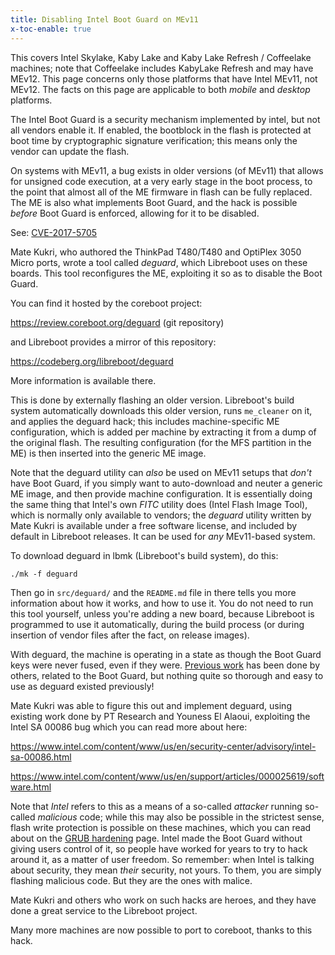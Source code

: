 ```yaml
---
title: Disabling Intel Boot Guard on MEv11
x-toc-enable: true
---
```


This covers Intel Skylake, Kaby Lake and Kaby Lake Refresh / Coffeelake
machines; note that Coffeelake includes KabyLake Refresh and may have MEv12.
This page concerns only those platforms that have Intel MEv11, not MEv12. The
facts on this page are applicable to both *mobile* and *desktop* platforms.

The Intel Boot Guard is a security mechanism implemented by intel, but not all
vendors enable it. If enabled, the bootblock in the flash is protected at boot
time by cryptographic signature verification; this means only the vendor can
update the flash.

On systems with MEv11, a bug exists in older versions (of MEv11) that allows
for unsigned code execution, at a very early stage in the boot process, to the
point that almost all of the ME firmware in flash can be fully replaced. The
ME is also what implements Boot Guard, and the hack is possible *before* Boot
Guard is enforced, allowing for it to be disabled.

See: [CVE-2017-5705](https://www.intel.com/content/www/us/en/security-center/advisory/intel-sa-00086.html)

Mate Kukri, who authored the ThinkPad T480/T480 and OptiPlex 3050 Micro ports,
wrote a tool called *deguard*, which Libreboot uses on these boards. This tool
reconfigures the ME, exploiting it so as to disable the Boot Guard.

You can find it hosted by the coreboot project:

<https://review.coreboot.org/deguard> (git repository)

and Libreboot provides a mirror of this repository:

<https://codeberg.org/libreboot/deguard>

More information is available there.

This is done by externally flashing an older version. Libreboot's build system
automatically downloads this older version, runs `me_cleaner` on it, and applies
the deguard hack; this includes machine-specific ME configuration, which is
added per machine by extracting it from a dump of the original flash. The
resulting configuration (for the MFS partition in the ME) is then inserted into
the generic ME image.

Note that the deguard utility can *also* be used on MEv11 setups that *don't*
have Boot Guard, if you simply want to auto-download and neuter a generic ME
image, and then provide machine configuration. It is essentially doing the same
thing that Intel's own *FITC* utility does (Intel Flash Image Tool), which is
normally only available to vendors; the *deguard* utility written by Mate Kukri
is available under a free software license, and included by default in Libreboot
releases. It can be used for *any* MEv11-based system.

To download deguard in lbmk (Libreboot's build system), do this:

	./mk -f deguard

Then go in `src/deguard/` and the `README.md` file in there tells you more
information about how it works, and how to use it. You do not need to run
this tool yourself, unless you're adding a new board, because Libreboot is
programmed to use it automatically, during the build process (or during
insertion of vendor files after the fact, on release images).

With deguard, the machine is operating in a state as though the Boot Guard keys
were never fused, even if they were. [Previous work](https://trmm.net/TOCTOU/)
has been done by others, related to the Boot Guard, but nothing quite so
thorough and easy to use as deguard existed previously!

Mate Kukri was able to figure this out and implement deguard, using existing
work done by PT Research and Youness El Alaoui, exploiting the Intel SA 00086
bug which you can read more about here:

<https://www.intel.com/content/www/us/en/security-center/advisory/intel-sa-00086.html>

<https://www.intel.com/content/www/us/en/support/articles/000025619/software.html>

Note that *Intel* refers to this as a means of a so-called *attacker* running
so-called *malicious* code; while this may also be possible in the strictest
sense, flash write protection is possible on these machines, which you can
read about on the [GRUB hardening](../linux/grub_hardening.md) page. Intel made
the Boot Guard without giving users control of it, so people have worked for
years to try to hack around it, as a matter of user freedom. So remember: when
Intel is talking about security, they mean *their* security, not yours. To them,
you are simply flashing malicious code. But they are the ones with malice.

Mate Kukri and others who work on such hacks are heroes, and they have done a
great service to the Libreboot project.

Many more machines are now possible to port to coreboot, thanks to this hack.
